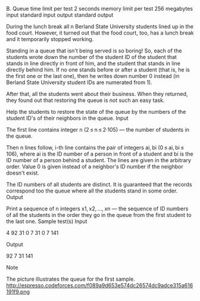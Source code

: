 
B. Queue
time limit per test
2 seconds
memory limit per test
256 megabytes
input
standard input
output
standard output

During the lunch break all n Berland State University students lined up in the food court. However, it turned out that the food court, too, has a lunch break and it temporarily stopped working.

Standing in a queue that isn't being served is so boring! So, each of the students wrote down the number of the student ID of the student that stands in line directly in front of him, and the student that stands in line directly behind him. If no one stands before or after a student (that is, he is the first one or the last one), then he writes down number 0 instead (in Berland State University student IDs are numerated from 1).

After that, all the students went about their business. When they returned, they found out that restoring the queue is not such an easy task.

Help the students to restore the state of the queue by the numbers of the student ID's of their neighbors in the queue.
Input

The first line contains integer n (2 ≤ n ≤ 2·105) — the number of students in the queue.

Then n lines follow, i-th line contains the pair of integers ai, bi (0 ≤ ai, bi ≤ 106), where ai is the ID number of a person in front of a student and bi is the ID number of a person behind a student. The lines are given in the arbitrary order. Value 0 is given instead of a neighbor's ID number if the neighbor doesn't exist.

The ID numbers of all students are distinct. It is guaranteed that the records correspond too the queue where all the students stand in some order.
Output

Print a sequence of n integers x1, x2, ..., xn — the sequence of ID numbers of all the students in the order they go in the queue from the first student to the last one.
Sample test(s)
Input

4
92 31
0 7
31 0
7 141

Output

92 7 31 141 

Note

The picture illustrates the queue for the first sample.
http://espresso.codeforces.com/f089a9d653e574dc26574dc9adce315a616191f9.png
